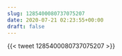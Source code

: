 ```yaml
---
slug: 1285400080737075207
date: 2020-07-21 02:23:55+00:00
draft: false
---
```


{{< tweet 1285400080737075207 >}}
